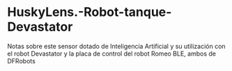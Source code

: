 # HuskyLens.-Robot-tanque-Devastator
Notas sobre este sensor dotado de Inteligencia Artificial y su utilización con el robot Devastator y la placa de control del robot Romeo BLE, ambos de DFRobots 
